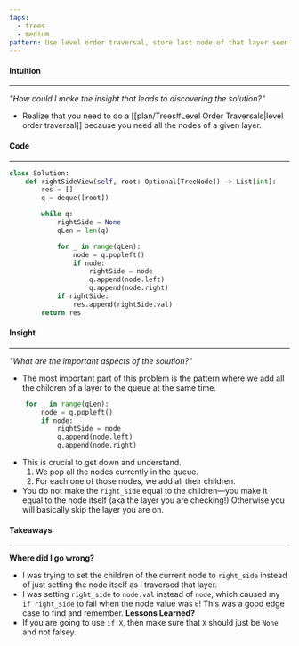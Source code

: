 ```yaml
---
tags:
  - trees
  - medium
pattern: Use level order traversal, store last node of that layer seen.
---
```

#### Intuition
---
_"How could I make the insight that leads to discovering the solution?"_
- Realize that you need to do a [[plan/Trees#Level Order Traversals|level order traversal]] because you need all the nodes of a given layer.

#### Code
---

```python
class Solution:
    def rightSideView(self, root: Optional[TreeNode]) -> List[int]:
        res = []
        q = deque([root])

        while q:
            rightSide = None
            qLen = len(q)

            for _ in range(qLen):
                node = q.popleft()
                if node:
                    rightSide = node
                    q.append(node.left)
                    q.append(node.right)
            if rightSide:
                res.append(rightSide.val)
        return res
```

#### Insight  
---
_"What are the important aspects of the solution?"_
- The most important part of this problem is the pattern where we add all the children of a layer to the queue at the same time.

```python
	for _ in range(qLen):
		node = q.popleft()
		if node:
			rightSide = node
			q.append(node.left)
			q.append(node.right)
```

- This is crucial to get down and understand.
	1. We pop all the nodes currently in the queue.
	2. For each one of those nodes, we add all their children.
- You do not make the `right_side` equal to the children—you make it equal to the node itself (aka the layer you are checking!) Otherwise you will basically skip the layer you are on.
#### Takeaways
---
**Where did I go wrong?**
- I was trying to set the children of the current node to `right_side`  instead of just setting the node itself as i traversed that layer. 
- I was setting `right_side` to `node.val` instead of `node`, which caused my `if right_side` to fail when the node value was `0`! This was a good edge case to find and remember.
**Lessons Learned?**
- If you are going to use `if X`, then make sure that `X` should just be `None` and not falsey.